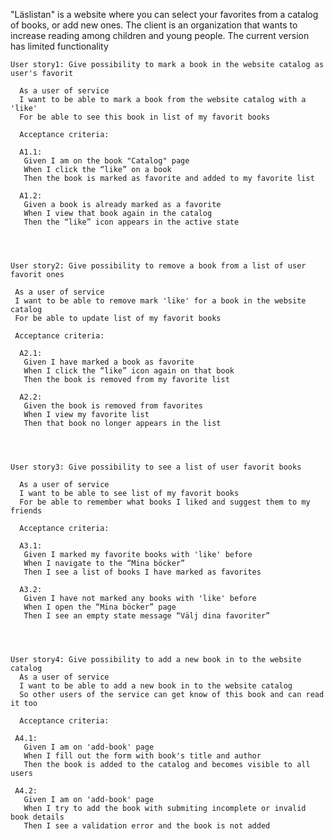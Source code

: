 "Läslistan" is a website where you can select your favorites from a catalog of books, 
or add new ones. 
The client is an organization that wants to increase reading among children and young people. 
The current version has limited functionality

    User story1: Give possibility to mark a book in the website catalog as user's favorit

      As a user of service
      I want to be able to mark a book from the website catalog with a 'like'
      For be able to see this book in list of my favorit books
  
      Acceptance criteria:
   
      A1.1:
       Given I am on the book "Catalog" page
       When I click the “like” on a book
       Then the book is marked as favorite and added to my favorite list

      A1.2:
       Given a book is already marked as a favorite
       When I view that book again in the catalog
       Then the “like” icon appears in the active state




    User story2: Give possibility to remove a book from a list of user favorit ones

     As a user of service
     I want to be able to remove mark 'like' for a book in the website catalog
     For be able to update list of my favorit books

     Acceptance criteria:

      A2.1:
       Given I have marked a book as favorite
       When I click the “like” icon again on that book
       Then the book is removed from my favorite list

      A2.2:
       Given the book is removed from favorites
       When I view my favorite list
       Then that book no longer appears in the list




    User story3: Give possibility to see a list of user favorit books

      As a user of service
      I want to be able to see list of my favorit books
      For be able to remember what books I liked and suggest them to my friends

      Acceptance criteria:

      A3.1:
       Given I marked my favorite books with 'like' before
       When I navigate to the “Mina böcker” 
       Then I see a list of books I have marked as favorites

      A3.2:
       Given I have not marked any books with 'like' before
       When I open the “Mina böcker” page
       Then I see an empty state message “Välj dina favoriter”




    User story4: Give possibility to add a new book in to the website catalog
      As a user of service
      I want to be able to add a new book in to the website catalog
      So other users of the service can get know of this book and can read it too

      Acceptance criteria:

     A4.1:
       Given I am on 'add-book' page
       When I fill out the form with book's title and author
       Then the book is added to the catalog and becomes visible to all users

     A4.2:
       Given I am on 'add-book' page
       When I try to add the book with submiting incomplete or invalid book details
       Then I see a validation error and the book is not added

